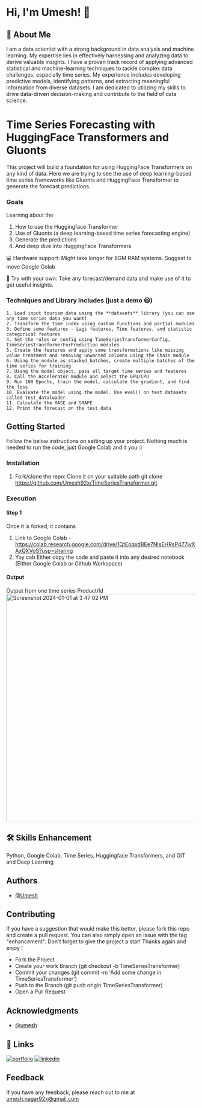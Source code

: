 # Hi, I'm Umesh! 👋

## 🚀 About Me
I am a data scientist with a strong background in data analysis and machine learning. My expertise lies in effectively harnessing and analyzing data to derive valuable insights. I have a proven track record of applying advanced statistical and machine-learning techniques to tackle complex data challenges, especially time series. My experience includes developing predictive models, identifying patterns, and extracting meaningful information from diverse datasets. I am dedicated to utilizing my skills to drive data-driven decision-making and contribute to the field of data science.

# Time Series Forecasting with HuggingFace Transformers and Gluonts 

This project will build a foundation for using HuggingFace Transformers on any kind of data. Here we are trying to see the use of deep learning-based time series frameworks like Gluonts and HuggingFace Transformer to generate the forecast predictions.

### Goals
Learning about the 
  1. How to use the Huggingface Transformer
  2. Use of Gluonts (a deep learning-based time series forecasting engine)
  3. Generate the predictions
  4. And deep dive into HuggingFace Transformers

💻 Hardware support: Might take longer for 8GM RAM systems. Suggest to move Google Colab 

🔋 Try with your own: Take any forecast/demand data and make use of it to get useful insights.

### Techniques and Library includes (just a demo 😃)
```
1. Load input tourism data using the **datasets** library (you can use any time series data you want)
2. Transform the time index using custom functions and partial modules
3. Define some features - Lags features, Time features, and statistic categorical features
4. Set the rules or config using TimeSeriesTransformerConfig, TimeSeriesTransformerForPrediction modules
5. Create the features and apply some transformations like missing value treatment and removing unwanted columns using the Chain module
6. Using the module as_stacked_batches, create multiple batches of the time series for training
7. Using the model object, pass all target time series and features
8. Call the Accelerator module and select the GPU/CPU
9. Run 100 Epochs, train the model, calculate the gradient, and find the loss
10. Evaluate the model using the model. Use eval() on test datasets called test_dataloader
11. Calculate the MASE and SMAPE
12. Print the forecast on the test data
```

## Getting Started
Follow the below instructions on setting up your project. Nothing much is needed to run the code, just Google Colab and it you :)

### Installation

1. Fork/clone the repo: Clone it on your suitable path
git clone https://github.com/Umesh92x/TimeSeriesTransformer.git

### Execution 

#### Step 1
Once it is forked, it contains
1. Link to Google Colab - https://colab.research.google.com/drive/1QtEoqxdBEe7NIsEHRsP477ivXAxQXVoS?usp=sharing
2. Yoy cab Either copy the code and paste it into any desired notebook (Either Google Colab or Github Workspace)

#### Output
Output from one time series Product/Id
<img width="603" alt="Screenshot 2024-01-01 at 3 47 02 PM" src="https://github.com/Umesh92x/TimeSeriesTransformer/assets/37169232/41aba251-f560-48d3-a4f6-699007dfb9f9">

## 🛠 Skills Enhancement 
Python, Google Colab, Time Series, Huggingface Transformers, and GIT and Deep Learning

## Authors

- [@Umesh](https://www.linkedin.com/in/umesh-nagar-515210119/)

## Contributing

If you have a suggestion that would make this better, please fork this repo and create a pull request. You can also simply open an issue with the tag "enhancement". Don't forget to give the project a star! Thanks again and enjoy !

- Fork the Project
- Create your work Branch (git checkout -b TimeSeriesTransformer)
- Commit your changes (git commit -m 'Add some change in TimeSeriesTransformer')
- Push to the Branch (git push origin TimeSeriesTransformer)
- Open a Pull Request

## Acknowledgments

- [@umesh](https://huggingface.co/blog/time-series-transformers)


## 🔗 Links
[![portfolio](https://img.shields.io/badge/my_portfolio-000?style=for-the-badge&logo=ko-fi&logoColor=white)](https://github.com/Umesh92x)
[![linkedin](https://img.shields.io/badge/linkedin-0A66C2?style=for-the-badge&logo=linkedin&logoColor=white)](https://www.linkedin.com/in/umesh-nagar-515210119/)


## Feedback

If you have any feedback, please reach out to me at umesh.nagar92x@gmail.com

